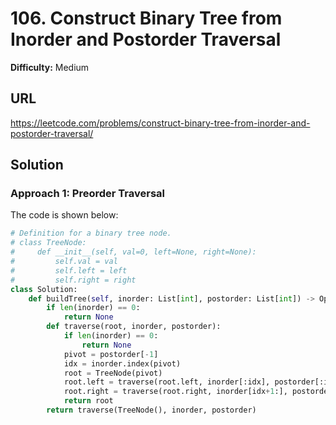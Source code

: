 # 106. Construct Binary Tree from Inorder and Postorder Traversal
**Difficulty:** Medium

## URL

https://leetcode.com/problems/construct-binary-tree-from-inorder-and-postorder-traversal/

## Solution

### Approach 1: Preorder Traversal

The code is shown below:

```python
# Definition for a binary tree node.
# class TreeNode:
#     def __init__(self, val=0, left=None, right=None):
#         self.val = val
#         self.left = left
#         self.right = right
class Solution:
    def buildTree(self, inorder: List[int], postorder: List[int]) -> Optional[TreeNode]:
        if len(inorder) == 0:
            return None
        def traverse(root, inorder, postorder):
            if len(inorder) == 0:
                return None
            pivot = postorder[-1]
            idx = inorder.index(pivot)
            root = TreeNode(pivot)
            root.left = traverse(root.left, inorder[:idx], postorder[:idx])
            root.right = traverse(root.right, inorder[idx+1:], postorder[idx:-1])
            return root
        return traverse(TreeNode(), inorder, postorder)
```

